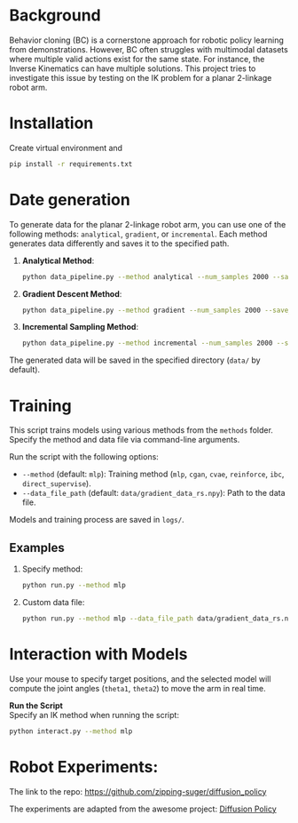 # Background
Behavior cloning (BC) is a cornerstone approach for robotic policy learning from demonstrations. However, BC often struggles with multimodal datasets where multiple valid actions exist for the same state. For instance, the Inverse Kinematics can have multiple solutions. This project tries to investigate this issue by testing on the IK problem for a planar 2-linkage robot arm.


# Installation

Create virtual environment and
```sh
pip install -r requirements.txt
```

# Date generation

To generate data for the planar 2-linkage robot arm, you can use one of the following methods: `analytical`, `gradient`, or `incremental`. Each method generates data differently and saves it to the specified path.

1. **Analytical Method**:
    ```sh
    python data_pipeline.py --method analytical --num_samples 2000 --save_path data/
    ```

2. **Gradient Descent Method**:
    ```sh
    python data_pipeline.py --method gradient --num_samples 2000 --save_path data/
    ```

3. **Incremental Sampling Method**:
    ```sh
    python data_pipeline.py --method incremental --num_samples 2000 --save_path data/
    ```

The generated data will be saved in the specified directory (`data/` by default).

# Training

This script trains models using various methods from the `methods` folder. Specify the method and data file via command-line arguments.


Run the script with the following options:
- `--method` (default: `mlp`): Training method (`mlp`, `cgan`, `cvae`, `reinforce`, `ibc`, `direct_supervise`).  
- `--data_file_path` (default: `data/gradient_data_rs.npy`): Path to the data file.

Models and training process are saved in `logs/`.

## Examples

1. Specify method:
   ```bash
   python run.py --method mlp
   ```

2. Custom data file:
   ```bash
   python run.py --method mlp --data_file_path data/gradient_data_rs.npy
   ```


# Interaction with Models

Use your mouse to specify target positions, and the selected model will compute the joint angles (`theta1`, `theta2`) to move the arm in real time.

**Run the Script**  
   Specify an IK method when running the script:
   ```bash
   python interact.py --method mlp
   ```


# Robot Experiments:
The link to the repo: https://github.com/zipping-suger/diffusion_policy


The experiments are adapted from the awesome project: [Diffusion Policy](https://diffusion-policy.cs.columbia.edu/)